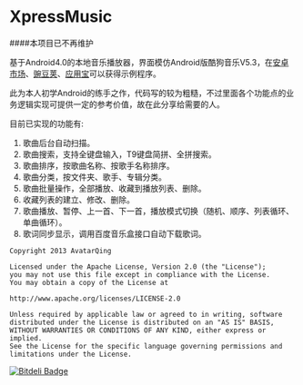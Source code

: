 XpressMusic
===========
####本项目已不再维护
  
基于Android4.0的本地音乐播放器，界面模仿Android版酷狗音乐V5.3，在[安卓市场][1]、[豌豆荚][2]、[应用宝][3]可以获得示例程序。
  
此为本人初学Android的练手之作，代码写的较为粗糙，不过里面各个功能点的业务逻辑实现可提供一定的参考价值，故在此分享给需要的人。
  
目前已实现的功能有:  
1. 歌曲后台自动扫描。  
2. 歌曲搜索，支持全键盘输入，T9键盘简拼、全拼搜索。  
3. 歌曲排序，按歌曲名称、按歌手名称排序。  
4. 歌曲分类，按文件夹、歌手、专辑分类。  
5. 歌曲批量操作，全部播放、收藏到播放列表、删除。  
6. 收藏列表的建立、修改、删除。  
7. 歌曲播放、暂停、上一首、下一首，播放模式切换（随机、顺序、列表循环、单曲循环）。  
8. 歌词同步显示，调用百度音乐盒接口自动下载歌词。  

[1]: http://apk.hiapk.com/html/2013/06/1549163.html?module=256&info=j5bDXwyAUE4%3D        "安卓市场"
[2]: http://www.wandoujia.com/apps/com.lq.activity  "豌豆荚"
[3]: http://android.myapp.com/myapp/detail.htm?apkName=com.lq.xpressmusic  "应用宝"

<pre><code>Copyright 2013 AvatarQing

Licensed under the Apache License, Version 2.0 (the "License");
you may not use this file except in compliance with the License.
You may obtain a copy of the License at

http://www.apache.org/licenses/LICENSE-2.0

Unless required by applicable law or agreed to in writing, software
distributed under the License is distributed on an "AS IS" BASIS,
WITHOUT WARRANTIES OR CONDITIONS OF ANY KIND, either express or implied.
See the License for the specific language governing permissions and
limitations under the License.</code></pre>


[![Bitdeli Badge](https://d2weczhvl823v0.cloudfront.net/AvatarQing/xpressmusic/trend.png)](https://bitdeli.com/free "Bitdeli Badge")

